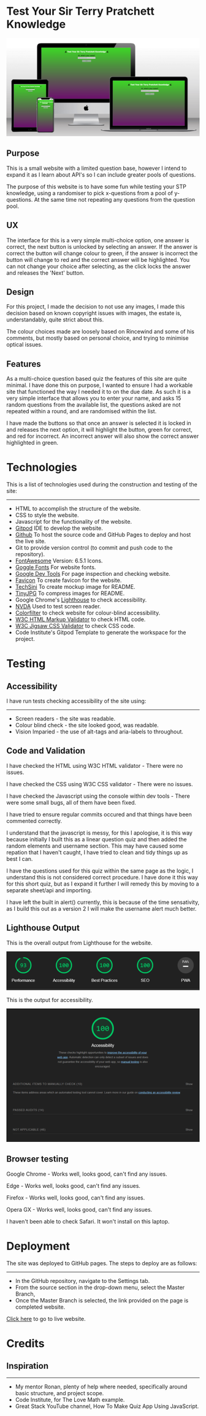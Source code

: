 # Test Your Sir Terry Pratchett Knowledge

![Screenshot of the image generated in Techsini.](assets/images/stpwebsite.png)

## Purpose

This is a small website with a limited question base, however I intend to expand it as I learn about API's so I can include greater pools of questions.

The purpose of this website is to have some fun while testing your STP knowledge, using a randomiser to pick x-questions from a pool of y-questions.  At the same time not repeating any questions from the question pool.

## UX

The interface for this is a very simple multi-choice option, one answer is correct, the next button is unlocked by selecting an answer.  If the answer is correct the button will change colour to green, if the answer is incorrect the button will change to red and the correct answer will be highlighted.  You can not change your choice after selecting, as the click locks the answer and releases the 'Next' button.

## Design

For this project, I made the decision to not use any images, I made this decision based on known copyright issues with images, the estate is, understandably, quite strict about this.

The colour choices made are loosely based on Rincewind and some of his comments, but mostly based on personal choice, and trying to minimise optical issues.

## Features

As a multi-choice question based quiz the features of this site are quite minimal.  I have done this on purpose, I wanted to ensure I had a workable site that functioned the way I needed it to on the due date.  As such it is a very simple interface that allows you to enter your name, and asks 15 random questions from the available list, the questions asked are not repeated within a round, and are randomised within the list.

I have made the buttons so that once an answer is selected it is locked in and releases the next option, it will highlight the button, green for correct, and red for incorrect.  An incorrect answer will also show the correct answer highlighted in green.

# Technologies

This is a list of technologies used during the construction and testing of the site:
***
* HTML to accomplish the structure of the website.
* CSS to style the website.
* Javascript for the functionality of the website.
* [Gitpod](https://gitpod.io/workspaces) IDE to develop the website.
* [Github](https://github.com/Swewi) To host the source code and GitHub Pages to deploy and host the live site.
* Git to provide version control (to commit and push code to the repository).
* [FontAwesome](https://fontawesome.com/) Version: 6.5.1 Icons.
* [Goggle Fonts](https://fonts.google.com/) For website fonts.
* [Google Dev Tools](https://developer.chrome.com/docs/devtools/) For page inspection and checking website.
* [Favicon](https://favicon.io/) To create favicon for the website.
* [TechSini](https://techsini.com/multi-mockup/) To create mockup image for README.
* [TinyJPG](https://tinyjpg.com/) To compress images for README.
* Google Chrome's [Lighthouse](https://developer.chrome.com/docs/lighthouse/overview/) to check accessibility.
* [NVDA](https://www.nvaccess.org/) Used to test screen reader.
* [Colorfilter](https://www.toptal.com/designers/colorfilter/) to check website for colour-blind accessibility.
* [W3C HTML Markup Validator](https://validator.w3.org/) to check HTML code.
* [W3C Jigsaw CSS Validator](https://jigsaw.w3.org/css-validator/) to check CSS code.
* Code Institute's Gitpod Template to generate the workspace for the project.

# Testing

## Accessibility
I have run tests checking accessibility of the site using:
***
* Screen readers - the site was readable.
* Colour blind check - the site looked good, was readable.
* Vision Imparied - the use of alt-tags and aria-labels to throughout.

## Code and Validation
I have checked the HTML using W3C HTML validator - There were no issues.

I have checked the CSS using W3C CSS validator - There were no issues.

I have checked the Javascript using the console within dev tools - There were some small bugs, all of them have been fixed.

I have tried to ensure regular commits occured and that things have been commented correctly.

I understand that the javascript is messy, for this I apologise, it is this way because initially I built this as a linear question quiz and then added the random elements and username section.  This may have caused some repation that I haven't caught, I have tried to clean and tidy things up as best I can.

I have the questions used for this quiz within the same page as the logic, I understand this is not considered correct procedure.  I have done it this way for this short quiz, but as I expand it further I will remedy this by moving to a separate sheet/api and importing.

I have left the built in alert() currently, this is because of the time sensativity, as I build this out as a version 2 I will make the username alert much better.

## Lighthouse Output

This is the overall output from Lighthouse for the website.

![Lighthouse output.](assets/images/stpoverall.png)     

This is the output for accessibility.

![Lighthouse output.](assets/images/stpaccess.png)

## Browser testing

Google Chrome - Works well, looks good, can't find any issues.

Edge - Works well, looks good, can't find any issues.

Firefox - Works well, looks good, can't find any issues.

Opera GX - Works well, looks good, can't find any issues.

I haven't been able to check Safari.  It won't install on this laptop.

# Deployment

The site was deployed to GitHub pages.  The steps to deploy are as follows:
***
* In the GitHub repository, navigate to the Settings tab.
* From the source section in the drop-down menu, select the Master Branch,
* Once the Master Branch is selected, the link provided on the page is completed website.

[Click here](https://swewi.github.io/TestingSTPknowledge/) to go to live website.

# Credits

## Inspiration
***
* My mentor Ronan, plenty of help where needed, specifically around basic structure, and project scope.
* Code Institute, for The Love Math example.
* Great Stack YouTube channel, How To Make Quiz App Using JavaScript.